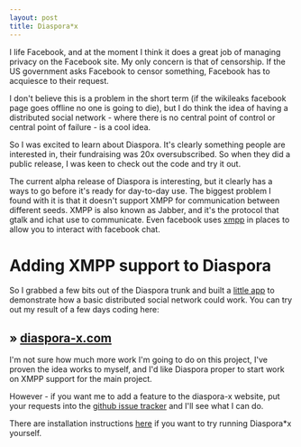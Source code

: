 ```yaml
---
layout: post
title: Diaspora*x
---
```


I life Facebook, and at the moment I think it does a great job of managing privacy on the Facebook site. My only concern is that of censorship. If the US government asks Facebook to censor something, Facebook has to acquiesce to their request.

I don't believe this is a problem in the short term (if the wikileaks facebook page goes offline no one is going to die), but I do think the idea of having a distributed social network - where there is no central point of control or central point of failure - is a cool idea.

So I was excited to learn about Diaspora. It's clearly something people are interested in, their fundraising was 20x oversubscribed. So when they did a public release, I was keen to check out the code and try it out.

The current alpha release of Diaspora is interesting, but it clearly has a ways to go before it's ready for day-to-day use. The biggest problem I found with it is that it doesn't support XMPP for communication between different seeds. XMPP is also known as Jabber, and it's the protocol that gtalk and ichat use to communicate. Even facebook uses [xmpp](http://developers.facebook.com/blog/post/110) in places to allow you to interact with facebook chat.

# Adding XMPP support to Diaspora

So I grabbed a few bits out of the Diaspora trunk and built a [little app](http://github.com/bnolan/diaspora-x) to demonstrate how a basic distributed social network could work. You can try out my result of a few days coding here:

## &raquo; [diaspora-x.com](http://diaspora-x.com/)

I'm not sure how much more work I'm going to do on this project, I've proven the idea works to myself, and I'd like Diaspora proper to start work on XMPP support for the main project.

However - if you want me to add a feature to the diaspora-x website, put your requests into the [github issue tracker](https://github.com/bnolan/diaspora-x/issues) and I'll see what I can do.

There are installation instructions [here](https://github.com/bnolan/diaspora-x/blob/master/doc/install.md) if you want to try running Diaspora\*x yourself. 